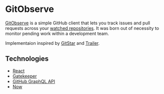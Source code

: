 # GitObserve

[GitObserve](https://gitobserve.now.sh) is a simple GitHub client that lets you track issues and pull requests across your [watched repositories](http://github.com/watching). It was born out of necessity to monitor pending work within a development team.

Implementaion inspired by [GitStar](https://github.com/GraphQLCollege/gitstar) and [Trailer](https://github.com/ptsochantaris/trailer).

## Technologies

- [React](https://reactjs.org/)
- [Gatekeeper](https://github.com/prose/gatekeeper)
- [GitHub GraphQL API](https://developer.github.com/v4/)
- [Now](https://zeit.co/now)

